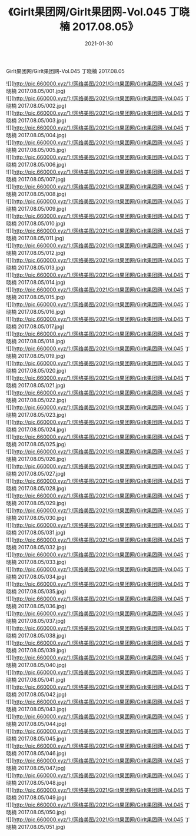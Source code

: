 ﻿---
layout: post
title:  《Girlt果团网/Girlt果团网-Vol.045 丁晓楠 2017.08.05》
date:   2021-01-30
img: http://pic.660000.xyz/1:/网络美图/2021/Girlt果团网/Girlt果团网-Vol.045 丁晓楠 2017.08.05/000.jpg
categories: [美女, 清纯, 唯美]
---

Girlt果团网/Girlt果团网-Vol.045 丁晓楠 2017.08.05

 ![](http://pic.660000.xyz/1:/网络美图/2021/Girlt果团网/Girlt果团网-Vol.045 丁晓楠 2017.08.05/001.jpg) <br>![](http://pic.660000.xyz/1:/网络美图/2021/Girlt果团网/Girlt果团网-Vol.045 丁晓楠 2017.08.05/002.jpg) <br>![](http://pic.660000.xyz/1:/网络美图/2021/Girlt果团网/Girlt果团网-Vol.045 丁晓楠 2017.08.05/003.jpg) <br>![](http://pic.660000.xyz/1:/网络美图/2021/Girlt果团网/Girlt果团网-Vol.045 丁晓楠 2017.08.05/004.jpg) <br>![](http://pic.660000.xyz/1:/网络美图/2021/Girlt果团网/Girlt果团网-Vol.045 丁晓楠 2017.08.05/005.jpg) <br>![](http://pic.660000.xyz/1:/网络美图/2021/Girlt果团网/Girlt果团网-Vol.045 丁晓楠 2017.08.05/006.jpg) <br>![](http://pic.660000.xyz/1:/网络美图/2021/Girlt果团网/Girlt果团网-Vol.045 丁晓楠 2017.08.05/007.jpg) <br>![](http://pic.660000.xyz/1:/网络美图/2021/Girlt果团网/Girlt果团网-Vol.045 丁晓楠 2017.08.05/008.jpg) <br>![](http://pic.660000.xyz/1:/网络美图/2021/Girlt果团网/Girlt果团网-Vol.045 丁晓楠 2017.08.05/009.jpg) <br>![](http://pic.660000.xyz/1:/网络美图/2021/Girlt果团网/Girlt果团网-Vol.045 丁晓楠 2017.08.05/010.jpg) <br>![](http://pic.660000.xyz/1:/网络美图/2021/Girlt果团网/Girlt果团网-Vol.045 丁晓楠 2017.08.05/011.jpg) <br>![](http://pic.660000.xyz/1:/网络美图/2021/Girlt果团网/Girlt果团网-Vol.045 丁晓楠 2017.08.05/012.jpg) <br>![](http://pic.660000.xyz/1:/网络美图/2021/Girlt果团网/Girlt果团网-Vol.045 丁晓楠 2017.08.05/013.jpg) <br>![](http://pic.660000.xyz/1:/网络美图/2021/Girlt果团网/Girlt果团网-Vol.045 丁晓楠 2017.08.05/014.jpg) <br>![](http://pic.660000.xyz/1:/网络美图/2021/Girlt果团网/Girlt果团网-Vol.045 丁晓楠 2017.08.05/015.jpg) <br>![](http://pic.660000.xyz/1:/网络美图/2021/Girlt果团网/Girlt果团网-Vol.045 丁晓楠 2017.08.05/016.jpg) <br>![](http://pic.660000.xyz/1:/网络美图/2021/Girlt果团网/Girlt果团网-Vol.045 丁晓楠 2017.08.05/017.jpg) <br>![](http://pic.660000.xyz/1:/网络美图/2021/Girlt果团网/Girlt果团网-Vol.045 丁晓楠 2017.08.05/018.jpg) <br>![](http://pic.660000.xyz/1:/网络美图/2021/Girlt果团网/Girlt果团网-Vol.045 丁晓楠 2017.08.05/019.jpg) <br>![](http://pic.660000.xyz/1:/网络美图/2021/Girlt果团网/Girlt果团网-Vol.045 丁晓楠 2017.08.05/020.jpg) <br>![](http://pic.660000.xyz/1:/网络美图/2021/Girlt果团网/Girlt果团网-Vol.045 丁晓楠 2017.08.05/021.jpg) <br>![](http://pic.660000.xyz/1:/网络美图/2021/Girlt果团网/Girlt果团网-Vol.045 丁晓楠 2017.08.05/022.jpg) <br>![](http://pic.660000.xyz/1:/网络美图/2021/Girlt果团网/Girlt果团网-Vol.045 丁晓楠 2017.08.05/023.jpg) <br>![](http://pic.660000.xyz/1:/网络美图/2021/Girlt果团网/Girlt果团网-Vol.045 丁晓楠 2017.08.05/024.jpg) <br>![](http://pic.660000.xyz/1:/网络美图/2021/Girlt果团网/Girlt果团网-Vol.045 丁晓楠 2017.08.05/025.jpg) <br>![](http://pic.660000.xyz/1:/网络美图/2021/Girlt果团网/Girlt果团网-Vol.045 丁晓楠 2017.08.05/026.jpg) <br>![](http://pic.660000.xyz/1:/网络美图/2021/Girlt果团网/Girlt果团网-Vol.045 丁晓楠 2017.08.05/027.jpg) <br>![](http://pic.660000.xyz/1:/网络美图/2021/Girlt果团网/Girlt果团网-Vol.045 丁晓楠 2017.08.05/028.jpg) <br>![](http://pic.660000.xyz/1:/网络美图/2021/Girlt果团网/Girlt果团网-Vol.045 丁晓楠 2017.08.05/029.jpg) <br>![](http://pic.660000.xyz/1:/网络美图/2021/Girlt果团网/Girlt果团网-Vol.045 丁晓楠 2017.08.05/030.jpg) <br>![](http://pic.660000.xyz/1:/网络美图/2021/Girlt果团网/Girlt果团网-Vol.045 丁晓楠 2017.08.05/031.jpg) <br>![](http://pic.660000.xyz/1:/网络美图/2021/Girlt果团网/Girlt果团网-Vol.045 丁晓楠 2017.08.05/032.jpg) <br>![](http://pic.660000.xyz/1:/网络美图/2021/Girlt果团网/Girlt果团网-Vol.045 丁晓楠 2017.08.05/033.jpg) <br>![](http://pic.660000.xyz/1:/网络美图/2021/Girlt果团网/Girlt果团网-Vol.045 丁晓楠 2017.08.05/034.jpg) <br>![](http://pic.660000.xyz/1:/网络美图/2021/Girlt果团网/Girlt果团网-Vol.045 丁晓楠 2017.08.05/035.jpg) <br>![](http://pic.660000.xyz/1:/网络美图/2021/Girlt果团网/Girlt果团网-Vol.045 丁晓楠 2017.08.05/036.jpg) <br>![](http://pic.660000.xyz/1:/网络美图/2021/Girlt果团网/Girlt果团网-Vol.045 丁晓楠 2017.08.05/037.jpg) <br>![](http://pic.660000.xyz/1:/网络美图/2021/Girlt果团网/Girlt果团网-Vol.045 丁晓楠 2017.08.05/038.jpg) <br>![](http://pic.660000.xyz/1:/网络美图/2021/Girlt果团网/Girlt果团网-Vol.045 丁晓楠 2017.08.05/039.jpg) <br>![](http://pic.660000.xyz/1:/网络美图/2021/Girlt果团网/Girlt果团网-Vol.045 丁晓楠 2017.08.05/040.jpg) <br>![](http://pic.660000.xyz/1:/网络美图/2021/Girlt果团网/Girlt果团网-Vol.045 丁晓楠 2017.08.05/041.jpg) <br>![](http://pic.660000.xyz/1:/网络美图/2021/Girlt果团网/Girlt果团网-Vol.045 丁晓楠 2017.08.05/042.jpg) <br>![](http://pic.660000.xyz/1:/网络美图/2021/Girlt果团网/Girlt果团网-Vol.045 丁晓楠 2017.08.05/043.jpg) <br>![](http://pic.660000.xyz/1:/网络美图/2021/Girlt果团网/Girlt果团网-Vol.045 丁晓楠 2017.08.05/044.jpg) <br>![](http://pic.660000.xyz/1:/网络美图/2021/Girlt果团网/Girlt果团网-Vol.045 丁晓楠 2017.08.05/045.jpg) <br>![](http://pic.660000.xyz/1:/网络美图/2021/Girlt果团网/Girlt果团网-Vol.045 丁晓楠 2017.08.05/046.jpg) <br>![](http://pic.660000.xyz/1:/网络美图/2021/Girlt果团网/Girlt果团网-Vol.045 丁晓楠 2017.08.05/047.jpg) <br>![](http://pic.660000.xyz/1:/网络美图/2021/Girlt果团网/Girlt果团网-Vol.045 丁晓楠 2017.08.05/048.jpg) <br>![](http://pic.660000.xyz/1:/网络美图/2021/Girlt果团网/Girlt果团网-Vol.045 丁晓楠 2017.08.05/049.jpg) <br>![](http://pic.660000.xyz/1:/网络美图/2021/Girlt果团网/Girlt果团网-Vol.045 丁晓楠 2017.08.05/050.jpg) <br>![](http://pic.660000.xyz/1:/网络美图/2021/Girlt果团网/Girlt果团网-Vol.045 丁晓楠 2017.08.05/051.jpg) <br>